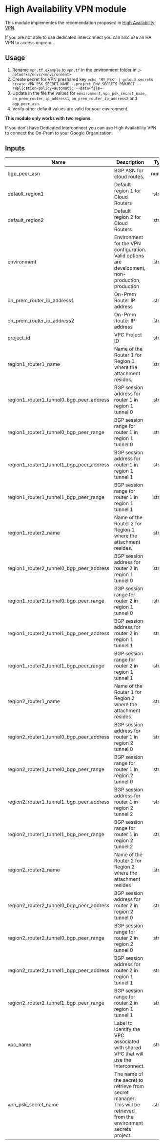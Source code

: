 # High Availability VPN module

This module implementes the recomendation proposed in
[High Availability VPN](https://cloud.google.com/network-connectivity/docs/vpn/concepts/topologies#overview).

If you are not able to use dedicated interconnect you can also use an HA VPN to access onprem.

## Usage

1. Rename `vpn.tf.example` to `vpn.tf` in the environment folder in `3-networks/envs/<environment>`
1. Create secret for VPN preshared key `echo 'MY_PSK' | gcloud secrets create VPN_PSK_SECRET_NAME --project ENV_SECRETS_PROJECT --replication-policy=automatic --data-file=-`
1. Update in the file the values for `environment`, `vpn_psk_secret_name`, `on_prem_router_ip_address1`, `on_prem_router_ip_address2` and `bgp_peer_asn`.
1. Verify other default values are valid for your environment.

**This module only works with two regions.**

If you don't have Dedicated Interconnect you can use High Availability VPN to connect the On-Prem to your Google Organization.

<!-- BEGINNING OF PRE-COMMIT-TERRAFORM DOCS HOOK -->
## Inputs

| Name | Description | Type | Default | Required |
|------|-------------|:----:|:-----:|:-----:|
| bgp\_peer\_asn | BGP ASN for cloud routes. | number | n/a | yes |
| default\_region1 | Default region 1 for Cloud Routers | string | n/a | yes |
| default\_region2 | Default region 2 for Cloud Routers | string | n/a | yes |
| environment | Environment for the VPN configuration. Valid options are development, non-production, production | string | n/a | yes |
| on\_prem\_router\_ip\_address1 | On-Prem Router IP address | string | n/a | yes |
| on\_prem\_router\_ip\_address2 | On-Prem Router IP address | string | n/a | yes |
| project\_id | VPC Project ID | string | n/a | yes |
| region1\_router1\_name | Name of the Router 1 for Region 1 where the attachment resides. | string | n/a | yes |
| region1\_router1\_tunnel0\_bgp\_peer\_address | BGP session address for router 1 in region 1 tunnel 0 | string | n/a | yes |
| region1\_router1\_tunnel0\_bgp\_peer\_range | BGP session range for router 1 in region 1 tunnel 0 | string | n/a | yes |
| region1\_router1\_tunnel1\_bgp\_peer\_address | BGP session address for router 1 in region 1 tunnel 1 | string | n/a | yes |
| region1\_router1\_tunnel1\_bgp\_peer\_range | BGP session range for router 1 in region 1 tunnel 1 | string | n/a | yes |
| region1\_router2\_name | Name of the Router 2 for Region 1 where the attachment resides. | string | n/a | yes |
| region1\_router2\_tunnel0\_bgp\_peer\_address | BGP session address for router 2 in region 1 tunnel 0 | string | n/a | yes |
| region1\_router2\_tunnel0\_bgp\_peer\_range | BGP session range for router 2 in region 1 tunnel 0 | string | n/a | yes |
| region1\_router2\_tunnel1\_bgp\_peer\_address | BGP session address for router 2 in region 1 tunnel 1 | string | n/a | yes |
| region1\_router2\_tunnel1\_bgp\_peer\_range | BGP session range for router 2 in region 1 tunnel 1 | string | n/a | yes |
| region2\_router1\_name | Name of the Router 1 for Region 2 where the attachment resides. | string | n/a | yes |
| region2\_router1\_tunnel0\_bgp\_peer\_address | BGP session address for router 1 in region 2 tunnel 0 | string | n/a | yes |
| region2\_router1\_tunnel0\_bgp\_peer\_range | BGP session range for router 1 in region 2 tunnel 0 | string | n/a | yes |
| region2\_router1\_tunnel1\_bgp\_peer\_address | BGP session address for router 1 in region 2 tunnel 2 | string | n/a | yes |
| region2\_router1\_tunnel1\_bgp\_peer\_range | BGP session range for router 1 in region 2 tunnel 2 | string | n/a | yes |
| region2\_router2\_name | Name of the Router 2 for Region 2 where the attachment resides | string | n/a | yes |
| region2\_router2\_tunnel0\_bgp\_peer\_address | BGP session address for router 2 in region 2 tunnel 0 | string | n/a | yes |
| region2\_router2\_tunnel0\_bgp\_peer\_range | BGP session range for router 2 in region 2 tunnel 0 | string | n/a | yes |
| region2\_router2\_tunnel1\_bgp\_peer\_address | BGP session address for router 2 in region 1 tunnel 1 | string | n/a | yes |
| region2\_router2\_tunnel1\_bgp\_peer\_range | BGP session range for router 2 in region 1 tunnel 1 | string | n/a | yes |
| vpc\_name | Label to identify the VPC associated with shared VPC that will use the Interconnect. | string | n/a | yes |
| vpn\_psk\_secret\_name | The name of the secret to retrieve from secret manager. This will be retrieved from the environment secrets project. | string | n/a | yes |

<!-- END OF PRE-COMMIT-TERRAFORM DOCS HOOK -->
